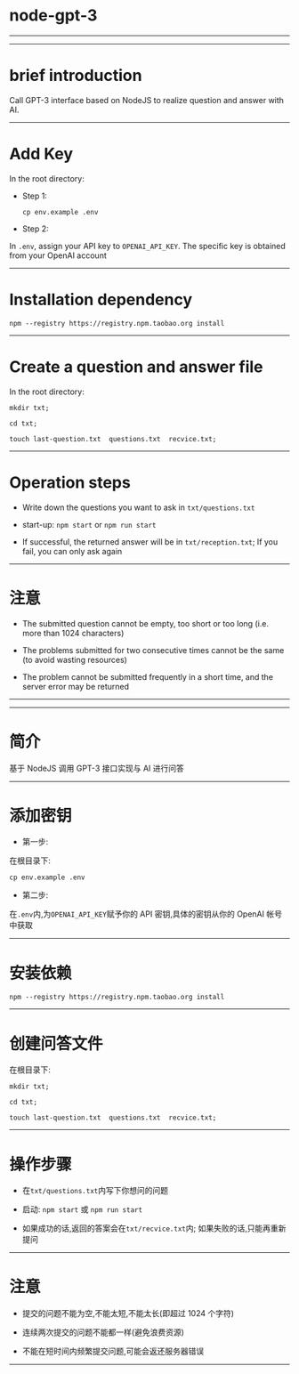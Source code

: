 # node-gpt-3

<hr>
<hr>

# brief introduction

Call GPT-3 interface based on NodeJS to realize question and answer with AI.

<hr>

# Add Key

In the root directory:

- Step 1:

  ```
  cp env.example .env
  ```

- Step 2:

In `.env`, assign your API key to `OPENAI_API_KEY`. The specific key is obtained from your OpenAI account

<hr>

# Installation dependency

```
npm --registry https://registry.npm.taobao.org install
```

<hr>

# Create a question and answer file

In the root directory:

```
mkdir txt;

cd txt;

touch last-question.txt  questions.txt  recvice.txt;

```

<hr>

# Operation steps

- Write down the questions you want to ask in `txt/questions.txt`

- start-up: `npm start` or `npm run start`

- If successful, the returned answer will be in `txt/reception.txt`; If you fail, you can only ask again

<hr>

# 注意

- The submitted question cannot be empty, too short or too long (i.e. more than 1024 characters)

- The problems submitted for two consecutive times cannot be the same (to avoid wasting resources)

- The problem cannot be submitted frequently in a short time, and the server error may be returned

<hr>
<hr>

# 简介

基于 NodeJS 调用 GPT-3 接口实现与 AI 进行问答

<hr>

# 添加密钥

- 第一步:

在根目录下:

```
cp env.example .env
```

- 第二步:

在`.env`内,为`OPENAI_API_KEY`赋予你的 API 密钥,具体的密钥从你的 OpenAI 帐号中获取

<hr>

# 安装依赖

```
npm --registry https://registry.npm.taobao.org install
```

<hr>

# 创建问答文件

在根目录下:

```
mkdir txt;

cd txt;

touch last-question.txt  questions.txt  recvice.txt;

```

<hr>

# 操作步骤

- 在`txt/questions.txt`内写下你想问的问题

- 启动: `npm start` 或 `npm run start`

- 如果成功的话,返回的答案会在`txt/recvice.txt`内; 如果失败的话,只能再重新提问

<hr>

# 注意

- 提交的问题不能为空,不能太短,不能太长(即超过 1024 个字符)

- 连续两次提交的问题不能都一样(避免浪费资源)

- 不能在短时间内频繁提交问题,可能会返还服务器错误

<hr>
